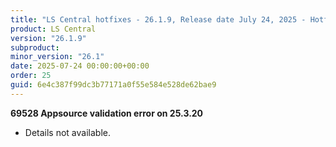 ```yaml
---
title: "LS Central hotfixes - 26.1.9, Release date July 24, 2025 - Hotfixes"
product: LS Central
version: "26.1.9"
subproduct: 
minor_version: "26.1"
date: 2025-07-24 00:00:00+00:00
order: 25
guid: 6e4c387f99dc3b77171a0f55e584e528de62bae9
---
```


<div><strong>69528 Appsource validation error on 25.3.20</strong>
<ul><li>Details not available.</li></ul></div>
